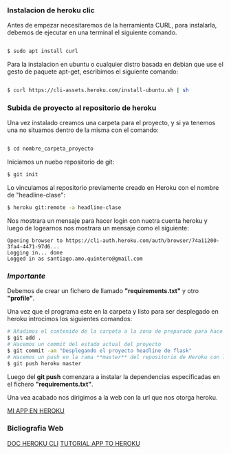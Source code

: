 ### Instalacion de heroku clic

Antes de empezar necesitaremos de la herramienta CURL, para instalarla, debemos de ejecutar en una terminal el siguiente comando.

```sh

$ sudo apt install curl

```

Para la instalacion en ubuntu o cualquier distro basada en debian que use el gesto de paquete apt-get, escribimos el siguiente comando:

```sh

$ curl https://cli-assets.heroku.com/install-ubuntu.sh | sh

```
### Subida de proyecto al repositorio de heroku

Una vez instalado creamos una carpeta para el proyecto, y si ya tenemos una no situamos dentro de la misma con el comando:

```sh

$ cd nombre_carpeta_proyecto

```
Iniciamos un nuebo repositorio de git:
```sh
$ git init
```
Lo vinculamos al repositorio previamente creado en Heroku con el nombre de "headline-clase":
```sh
$ heroku git:remote -a headline-clase
```
Nos mostrara un mensaje para hacer login con nuetra cuenta heroku y luego de logearnos nos mostrara un mensaje como el siguiente:
```
Opening browser to https://cli-auth.heroku.com/auth/browser/74a11200-3fa4-4471-97d6...
Logging in... done
Logged in as santiago.amo.quintero@gmail.com
```
### *Importante* 

Debemos de crear un fichero de llamado **"requirements.txt"** y otro **"profile"**.

Una vez que el programa este en la carpeta y listo para ser desplegado en heroku introcimos los siguientes comandos:

```sh
# Añadimos el contenido de la carpeta a la zona de preparado para hace commit de git
$ git add .
# Hacemos un commit del estado actual del proyecto
$ git commit -am "Desplegando el proyecto headline de flask"
# Hacemos un push en la rama **master** del repositorio de Heroku con las herramienta git
$ git push heroku master
```
Luego del **git push** comenzara a instalar la dependencias especificadas en el fichero **"requirements.txt"**.

Una vea acabado nos dirigimos a la web con la url que nos otorga heroku.

[MI APP EN HEROKU](https://headline-clase.herokuapp.com/)

### Bicliografia Web

[DOC HEROKU CLI](https://devcenter.heroku.com/articles/heroku-cli)
[TUTORIAL APP TO HEROKU](https://medium.com/the-andela-way/deploying-a-python-flask-app-to-heroku-41250bda27d0)
